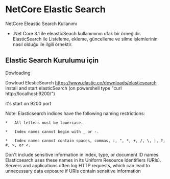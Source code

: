 # NetCore Elastic Search
NetCore Eleastic Search Kullanımı

* .Net Core 3.1 ile eleasticSeach kullanımının ufak bir örneğidir. ElasticSearch ile Listeleme, ekleme, güncelleme ve silme işlemlerinin nasıl olduğu ile ilgili örnektir.


## Elastic Search Kurulumu için


Dowloading

Dowload ElesticSearch https://www.elastic.co/downloads/elasticsearch
install and start elasticSearch (on powershell type "curl http://localhost:9200/")


it's start on 9200 port


Note:
Elasticsearch indices have the following naming restrictions:

    *	All letters must be lowercase.

    *	Index names cannot begin with _ or -.

    *	Index names cannot contain spaces, commas, :, ", *, +, /, \, |, ?, #, >, or <.

Don't include sensitive information in index, type, or document ID names. 
Elasticsearch uses these names in its Uniform Resource Identifiers (URIs). 
Servers and applications often log HTTP requests, which can lead to unnecessary data exposure if URIs contain sensitive information
